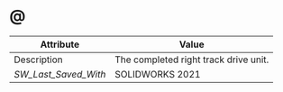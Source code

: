 # @
| Attribute | Value |
| ---  | ---     |
| Description | The completed right track drive unit. |
| _SW_Last_Saved_With_ | SOLIDWORKS 2021 |
